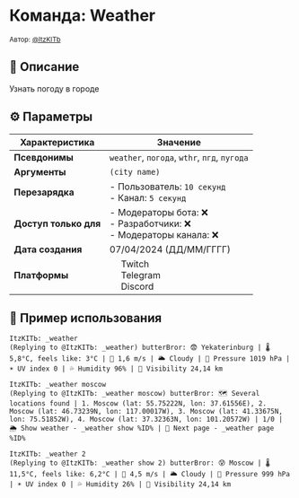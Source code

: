 # Команда: Weather  
<sup>Автор: [@ItzKITb](twitch.tv/itzkitb)</sup>  

## 📝 Описание  
Узнать погоду в городе  

## ⚙️ Параметры  
| Характеристика        | Значение                     |  
|-----------------------|------------------------------|  
| **Псевдонимы**        | `weather`, `погода`, `wthr`, `пгд`, `пугода` |  
| **Аргументы**         | `(city name)` |  
| **Перезарядка**       | - Пользователь: `10 секунд`<br>- Канал: `5 секунд` |  
| **Доступ только для** | - Модераторы бота: ❌<br>- Разработчики: ❌<br>- Модераторы канала: ❌ |  
| **Дата создания**     | 07/04/2024 (ДД/ММ/ГГГГ)      |  
| **Платформы**         | <img src="https://upload.wikimedia.org/wikipedia/commons/thumb/c/ce/Twitch_logo_2019.svg/512px-Twitch_logo_2019.svg.png" width="16"> Twitch<br><img src="https://upload.wikimedia.org/wikipedia/commons/thumb/8/83/Telegram_2019_Logo.svg/512px-Telegram_2019_Logo.svg.png" width="16"> Telegram<br><img src="https://upload.wikimedia.org/wikipedia/ru/thumb/b/b7/Discord_logo_svg.svg/675px-Discord_logo_svg.svg.png" width="16"> Discord |

## 💬 Пример использования
```
ItzKITЬ: _weather
(Replying to @ItzKITЬ: _weather) butterBror: 😨 Yekaterinburg | 🌡️ 5,8°C, feels like: 3°C | 💨 1,6 m/s | 🌥️ Cloudy | 🗻 Pressure 1019 hPa | ☀️ UV index 0 | 💦 Humidity 96% | 👀 Visibility 24,14 km 

ItzKITЬ: _weather moscow 
(Replying to @ItzKITЬ: _weather moscow) butterBror: 🗺️ Several locations found | 1. Moscow (lat: 55.75222N, lon: 37.61556E), 2. Moscow (lat: 46.73239N, lon: 117.00017W), 3. Moscow (lat: 41.33675N, lon: 75.51852W), 4. Moscow (lat: 37.32363N, lon: 101.20572W) | 1/0 | 🌦️ Show weather - _weather show %ID% | 📄 Next page - _weather page %ID% 

ItzKITЬ: _weather 2 
(Replying to @ItzKITЬ: _weather show 2) butterBror: 😰 Moscow | 🌡️ 11,5°C, feels like: 6,2°C | 💨 4,5 m/s | 🌥️ Cloudy | 🗻 Pressure 999 hPa | ☀️ UV index 0 | 💦 Humidity 26% | 👀 Visibility 24,14 km 
```